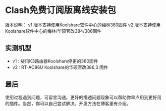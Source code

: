 # Clash免费订阅版离线安装包

版本说明：
v1 版本支持使用Koolshare软件中心的梅林380固件
v2 版本支持使用Koolshare软件中心的梅林/华硕官改384/386固件

## 实测机型

- v1 : 斐讯K3路由器Koolshare停更的380固件
- v2 : RT-AC86U Koolshare的华硕官改386.3 固件


## 最后

使用过程遇到问题，可留言沟通。更好的描述问题现象可以帮助你早点用到更好用的插件。当然，你可以自己尝试解决。开发方法在博客里有介绍。

